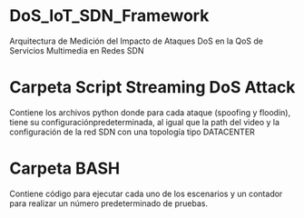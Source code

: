 # DoS_IoT_SDN_Framework
Arquitectura de Medición del Impacto de Ataques DoS en la QoS de Servicios Multimedia en Redes SDN

# Carpeta Script Streaming DoS Attack

Contiene los archivos python donde para cada ataque (spoofing y floodin), tiene su configuraciónpredeterminada, al igual que la path del video y la configuración de la red SDN con una topología tipo DATACENTER

# Carpeta BASH 

Contiene código para ejecutar cada uno de los escenarios y un contador para realizar un número predeterminado de pruebas.


 
